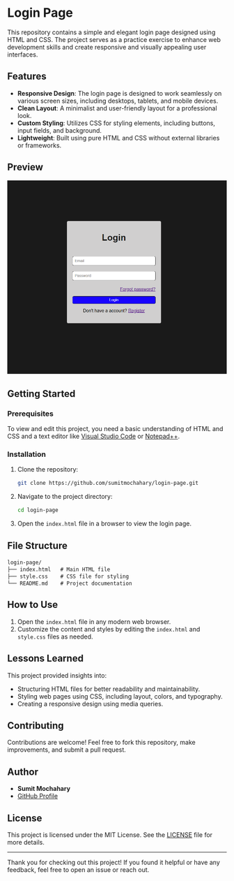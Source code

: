 # Login Page

This repository contains a simple and elegant login page designed using HTML and CSS. The project serves as a practice exercise to enhance web development skills and create responsive and visually appealing user interfaces.

## Features

- **Responsive Design**: The login page is designed to work seamlessly on various screen sizes, including desktops, tablets, and mobile devices.
- **Clean Layout**: A minimalist and user-friendly layout for a professional look.
- **Custom Styling**: Utilizes CSS for styling elements, including buttons, input fields, and background.
- **Lightweight**: Built using pure HTML and CSS without external libraries or frameworks.

## Preview

![Login Page Preview](https://github.com/sumitmochahary/login-page/blob/main/login-page-preview.png)

## Getting Started

### Prerequisites

To view and edit this project, you need a basic understanding of HTML and CSS and a text editor like [Visual Studio Code](https://code.visualstudio.com/) or [Notepad++](https://notepad-plus-plus.org/).

### Installation

1. Clone the repository:
   ```bash
   git clone https://github.com/sumitmochahary/login-page.git
   ```
2. Navigate to the project directory:
   ```bash
   cd login-page
   ```
3. Open the `index.html` file in a browser to view the login page.

## File Structure

```
login-page/
├── index.html   # Main HTML file
├── style.css    # CSS file for styling
└── README.md    # Project documentation
```

## How to Use

1. Open the `index.html` file in any modern web browser.
2. Customize the content and styles by editing the `index.html` and `style.css` files as needed.

## Lessons Learned

This project provided insights into:

- Structuring HTML files for better readability and maintainability.
- Styling web pages using CSS, including layout, colors, and typography.
- Creating a responsive design using media queries.

## Contributing

Contributions are welcome! Feel free to fork this repository, make improvements, and submit a pull request.

## Author

- **Sumit Mochahary**
- [GitHub Profile](https://github.com/sumitmochahary)

## License

This project is licensed under the MIT License. See the [LICENSE](LICENSE) file for more details.

---

Thank you for checking out this project! If you found it helpful or have any feedback, feel free to open an issue or reach out.

